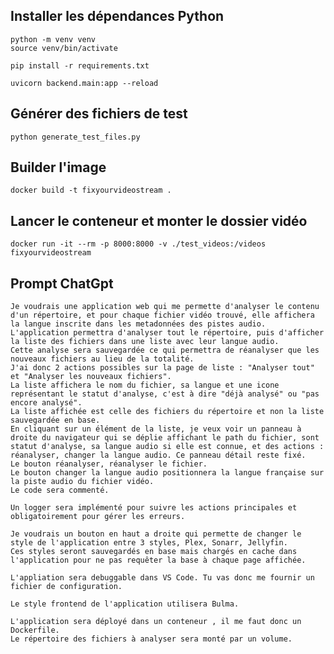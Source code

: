 
## Installer les dépendances Python
```
python -m venv venv
source venv/bin/activate

pip install -r requirements.txt

uvicorn backend.main:app --reload
```

## Générer des fichiers de test
```python generate_test_files.py```

## Builder l'image
```docker build -t fixyourvideostream . ```

## Lancer le conteneur et monter le dossier vidéo
```docker run -it --rm -p 8000:8000 -v ./test_videos:/videos fixyourvideostream```

## Prompt ChatGpt
```
Je voudrais une application web qui me permette d'analyser le contenu d'un répertoire, et pour chaque fichier vidéo trouvé, elle affichera la langue inscrite dans les metadonnées des pistes audio. 
L'application permettra d'analyser tout le répertoire, puis d'afficher la liste des fichiers dans une liste avec leur langue audio. 
Cette analyse sera sauvegardée ce qui permettra de réanalyser que les nouveaux fichiers au lieu de la totalité. 
J'ai donc 2 actions possibles sur la page de liste : "Analyser tout" et "Analyser les nouveaux fichiers".
La liste affichera le nom du fichier, sa langue et une icone représentant le statut d'analyse, c'est à dire "déjà analysé" ou "pas encore analysé".
La liste affichée est celle des fichiers du répertoire et non la liste sauvegardée en base.
En cliquant sur un élément de la liste, je veux voir un panneau à droite du navigateur qui se déplie affichant le path du fichier, sont statut d'analyse, sa langue audio si elle est connue, et des actions : réanalyser, changer la langue audio. Ce panneau détail reste fixé.
Le bouton réanalyser, réanalyser le fichier. 
Le bouton changer la langue audio positionnera la langue française sur la piste audio du fichier vidéo. 
Le code sera commenté.

Un logger sera implémenté pour suivre les actions principales et obligatoirement pour gérer les erreurs.

Je voudrais un bouton en haut a droite qui permette de changer le style de l'application entre 3 styles, Plex, Sonarr, Jellyfin.
Ces styles seront sauvegardés en base mais chargés en cache dans l'application pour ne pas requêter la base à chaque page affichée.

L'appliation sera debuggable dans VS Code. Tu vas donc me fournir un fichier de configuration.

Le style frontend de l'application utilisera Bulma.

L'application sera déployé dans un conteneur , il me faut donc un Dockerfile. 
Le répertoire des fichiers à analyser sera monté par un volume.
```
